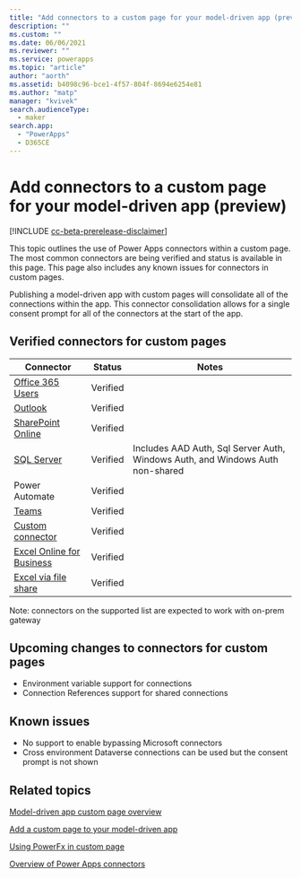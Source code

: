 ```yaml
---
title: "Add connectors to a custom page for your model-driven app (preview)" 
description: ""
ms.custom: ""
ms.date: 06/06/2021
ms.reviewer: ""
ms.service: powerapps
ms.topic: "article"
author: "aorth"
ms.assetid: b4098c96-bce1-4f57-804f-8694e6254e81
ms.author: "matp"
manager: "kvivek"
search.audienceType: 
  - maker
search.app: 
  - "PowerApps"
  - D365CE
---
```

# Add connectors to a custom page for your model-driven app (preview)

[!INCLUDE [cc-beta-prerelease-disclaimer](../../includes/cc-beta-prerelease-disclaimer.md)]

This topic outlines the use of Power Apps connectors within a custom page.  The most common connectors are being verified and status is available in this page.  This page also includes any known issues for connectors in custom pages. 

Publishing a model-driven app with custom pages will consolidate all of the connections within the app. This connector consolidation allows for a single consent prompt for all of the connectors at the start of the app.

## Verified connectors for custom pages

| Connector | Status | Notes |
|--|--|--|
| [Office 365 Users](../canvas-apps/connections/connection-office365-users.md) | Verified |
| [Outlook](../canvas-apps/connections/connection-office365-outlook.md) | Verified |
| [SharePoint Online](../canvas-apps/connections/connection-sharepoint-online.md) | Verified |
| [SQL Server](../canvas-apps/connections/connection-azure-sqldatabase.md) | Verified | Includes AAD Auth, Sql Server Auth, Windows Auth, and Windows Auth non-shared | 
| Power Automate | Verified |
| [Teams](/connectors/teams/) | Verified |
| [Custom connector](../canvas-apps/register-custom-api.md) | Verified |
| [Excel Online for Business](../canvas-apps/connections/connection-excel.md) | Verified |  |
| [Excel via file share](../canvas-apps/connections/connection-excel.md) | Verified |  |

Note: connectors on the supported list are expected to work with on-prem gateway

## Upcoming changes to connectors for custom pages

* Environment variable support for connections
* Connection References support for shared connections

## Known issues

* No support to enable bypassing Microsoft connectors
* Cross environment Dataverse connections can be used but the consent prompt is not shown

## Related topics

[Model-driven app custom page overview](model-app-page-overview.md)

[Add a custom page to your model-driven app](add-page-to-model-app.md)

[Using PowerFx in custom page](page-powerfx-in-model-app.md)

[Overview of Power Apps connectors](../canvas-apps/connections-list.md)